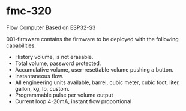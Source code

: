 # fmc-320
Flow Computer Based on ESP32-S3

001-firmware contains the firmware to be deployed with the following capabilities:
  - History volume, is not erasable.
  - Total volume,  password protected.
  - Accumulative volume, user-resettable volume pushing a button.
  - Instantaneous flow.
  - All engineering units available, barrel, cubic meter, cubic foot, liter, gallon, kg, lb, custom.
  - Programmable pulse per volume output
  - Current loop 4-20mA, instant flow proportional

